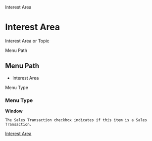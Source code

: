 
Interest Area
# Interest Area


Interest Area or Topic

Menu Path
## Menu Path



- Interest Area

Menu Type
### Menu Type

**Window**

```
The Sales Transaction checkbox indicates if this item is a Sales Transaction.
```

[Interest Area](../../functional-guide/window/window-interest-area.md)